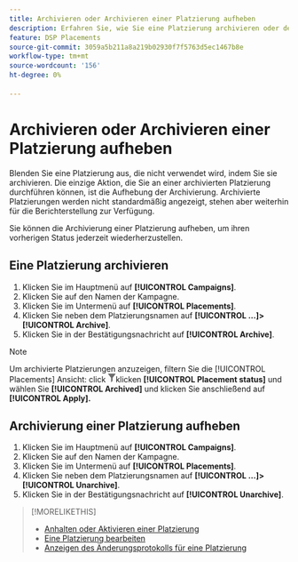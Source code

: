 ```yaml
---
title: Archivieren oder Archivieren einer Platzierung aufheben
description: Erfahren Sie, wie Sie eine Platzierung archivieren oder deren Archivierung aufheben.
feature: DSP Placements
source-git-commit: 3059a5b211a8a219b02930f7f5763d5ec1467b8e
workflow-type: tm+mt
source-wordcount: '156'
ht-degree: 0%

---
```


# Archivieren oder Archivieren einer Platzierung aufheben

<!-- Some placements don't have this option. Clarify which placement types aren't eligible -- is it PG placements, or all placements using private inventory? And anything else?  -->

Blenden Sie eine Platzierung aus, die nicht verwendet wird, indem Sie sie archivieren. Die einzige Aktion, die Sie an einer archivierten Platzierung durchführen können, ist die Aufhebung der Archivierung. Archivierte Platzierungen werden nicht standardmäßig angezeigt, stehen aber weiterhin für die Berichterstellung zur Verfügung.

Sie können die Archivierung einer Platzierung aufheben, um ihren vorherigen Status jederzeit wiederherzustellen.

## Eine Platzierung archivieren

1. Klicken Sie im Hauptmenü auf **[!UICONTROL Campaigns]**.
1. Klicken Sie auf den Namen der Kampagne.
1. Klicken Sie im Untermenü auf **[!UICONTROL Placements]**.
1. Klicken Sie neben dem Platzierungsnamen auf  **[!UICONTROL ...]>[!UICONTROL Archive]**.
1. Klicken Sie in der Bestätigungsnachricht auf **[!UICONTROL Archive]**.

>[!NOTE]
>
>Um archivierte Platzierungen anzuzeigen, filtern Sie die [!UICONTROL Placements] Ansicht: click ![Filterschaltfläche](/help/dsp/assets/filter.png)klicken **[!UICONTROL Placement status]** und wählen Sie **[!UICONTROL Archived]** und klicken Sie anschließend auf **[!UICONTROL Apply].**

## Archivierung einer Platzierung aufheben

1. Klicken Sie im Hauptmenü auf **[!UICONTROL Campaigns]**.
1. Klicken Sie auf den Namen der Kampagne.
1. Klicken Sie im Untermenü auf **[!UICONTROL Placements]**.
1. Klicken Sie neben dem Platzierungsnamen auf  **[!UICONTROL ...]>[!UICONTROL Unarchive]**.
1. Klicken Sie in der Bestätigungsnachricht auf **[!UICONTROL Unarchive]**.

>[!MORELIKETHIS]
>
>* [Anhalten oder Aktivieren einer Platzierung](placement-pause-activate.md)
>* [Eine Platzierung bearbeiten](placement-edit.md)
>* [Anzeigen des Änderungsprotokolls für eine Platzierung](placement-change-log.md)

